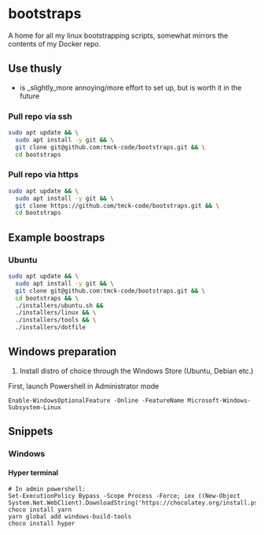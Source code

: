# bootstraps

A home for all my linux bootstrapping scripts, somewhat mirrors the contents of my Docker repo.

## Use thusly

* is _slightly_more annoying/more effort to set up, but is worth it in the future
### Pull repo via ssh

```bash
sudo apt update && \
  sudo apt install -y git && \
  git clone git@github.com:tmck-code/bootstraps.git && \
  cd bootstraps
```

### Pull repo via https

```bash
sudo apt update && \
  sudo apt install -y git && \
  git clone https://github.com/tmck-code/bootstraps.git && \
  cd bootstraps
```
 
 ## Example boostraps
 
 ### Ubuntu
 
```bash
sudo apt update && \
  sudo apt install -y git && \
  git clone git@github.com:tmck-code/bootstraps.git && \
  cd bootstraps && \
  ./installers/ubuntu.sh &&
  ./installers/linux && \
  ./installers/tools && \
  ./installers/dotfile
```

## Windows preparation

1. Install distro of choice through the Windows Store (Ubuntu, Debian etc.)

First, launch Powershell in Administrator mode

```
Enable-WindowsOptionalFeature -Online -FeatureName Microsoft-Windows-Subsystem-Linux
```

## Snippets

### Windows

#### Hyper terminal

```
# In admin powershell:
Set-ExecutionPolicy Bypass -Scope Process -Force; iex ((New-Object System.Net.WebClient).DownloadString('https://chocolatey.org/install.ps1'))
choco install yarn
yarn global add windows-build-tools
choco install hyper
```
